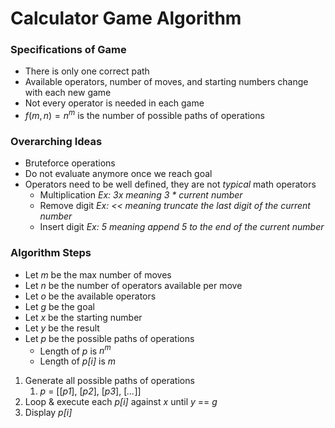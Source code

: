 # Calculator Game Algorithm

### Specifications of Game
- There is only one correct path
- Available operators, number of moves, and starting numbers change with each new game
- Not every operator is needed in each game
- $f(m,n) = n^{m}$ is the number of possible paths of operations

### Overarching Ideas
- Bruteforce operations
- Do not evaluate anymore once we reach goal
- Operators need to be well defined, they are not *typical* math operators
    - Multiplication *Ex: 3x meaning 3 * current number*
    - Remove digit *Ex: << meaning truncate the last digit of the current number*
    - Insert digit *Ex: 5 meaning append 5 to the end of the current number*

### Algorithm Steps
- Let *m* be the max number of moves
- Let *n* be the number of operators available per move
- Let *o* be the available operators
- Let *g* be the goal
- Let *x* be the starting number
- Let *y* be the result
- Let *p* be the possible paths of operations
    - Length of *p* is $n^{m}$
    - Length of *p[i]* is *m*

1. Generate all possible paths of operations
    1. *p* = [[*p1*], [*p2*], [*p3*], [*...*]]
2. Loop & execute each *p[i]* against *x* until *y* == *g*
3. Display *p[i]*